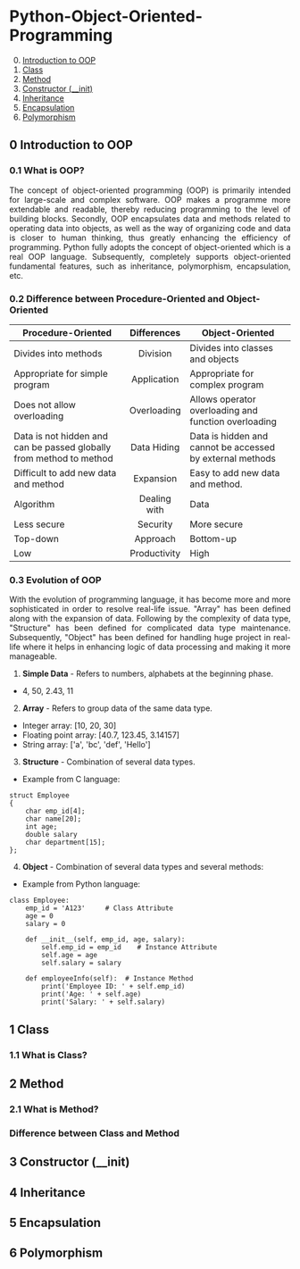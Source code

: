 # Python-Object-Oriented-Programming

0. [Introduction to OOP](https://github.com/Jacky0111/Python-Object-Oriented-Programming#0-introduction-to-oop)
1. [Class](https://github.com/Jacky0111/Python-Object-Oriented-Programming#1-class)
2. [Method](https://github.com/Jacky0111/Python-Object-Oriented-Programming#2-method)
3. [Constructor (__init)](https://github.com/Jacky0111/Python-Object-Oriented-Programming#3-onstructor-(__init))
4. [Inheritance](https://github.com/Jacky0111/Python-Object-Oriented-Programming#4-inheritance)
5. [Encapsulation](https://github.com/Jacky0111/Python-Object-Oriented-Programming#5-encapsulation)
6. [Polymorphism](https://github.com/Jacky0111/Python-Object-Oriented-Programming#6-polymorphism)

## 0 Introduction to OOP
### 0.1 What is OOP?
<p align="justify">
The concept of object-oriented programming (OOP) is primarily intended for large-scale and complex software. OOP makes a programme more extendable and readable, thereby reducing programming to the level of building blocks. Secondly, OOP encapsulates data and methods related to operating data into objects, as well as the way of organizing code and data is closer to human thinking, thus greatly enhancing the efficiency of programming. Python fully adopts the concept of object-oriented which is a real OOP language. Subsequently, completely supports object-oriented fundamental features, such as inheritance, polymorphism, encapsulation, etc.
</p>

### 0.2 Difference between Procedure-Oriented and Object-Oriented
| Procedure-Oriented                                                  | Differences  | Object-Oriented                                           |
|---------------------------------------------------------------------|:------------:|-----------------------------------------------------------|
| Divides into methods                                                |   Division   | Divides into classes and objects                          |
| Appropriate for simple program                                      | Application  | Appropriate for complex program                           |
| Does not allow overloading                                          | Overloading  | Allows operator overloading and function overloading      |
| Data is not hidden and can be passed globally from method to method | Data Hiding  | Data is hidden and cannot be accessed by external methods |
| Difficult to add new data and method                                |  Expansion   | Easy to add new data and method.                          |
| Algorithm                                                           | Dealing with | Data                                                      |
| Less secure                                                         |   Security   | More secure                                               |
| Top-down                                                            |   Approach   | Bottom-up                                                 |
| Low                                                                 | Productivity | High                                                      |

### 0.3 Evolution of OOP
<p align="justify">
With the evolution of programming language, it has become more and more sophisticated in order to resolve real-life issue. "Array" has been defined along with the expansion of data. Following by the complexity of data type, "Structure" has been defined for complicated data type maintenance. Subsequently, "Object" has been defined for handling huge project in real-life where it helps in enhancing logic of data processing and making it more manageable.
</p>

1. **Simple Data** - Refers to numbers, alphabets at the beginning phase.
* 4, 50, 2.43, 11
2. **Array** - Refers to group data of the same data type.
* Integer array: [10, 20, 30]
* Floating point array: [40.7, 123.45, 3.14157]
* String array: ['a', 'bc', 'def', 'Hello']
3. **Structure** - Combination of several data types.
* Example from C language:
```
struct Employee
{
	char emp_id[4];
	char name[20];
	int age;
	double salary
	char department[15];
};
```
4. **Object** - Combination of several data types and several methods:
* Example from Python language:
```
class Employee:
    emp_id = 'A123'     # Class Attribute
    age = 0         
    salary = 0      
    
    def __init__(self, emp_id, age, salary):
        self.emp_id = emp_id    # Instance Attribute
        self.age = age
        self.salary = salary
        
    def employeeInfo(self):  # Instance Method
        print('Employee ID: ' + self.emp_id)
        print('Age: ' + self.age)
        print('Salary: ' + self.salary)
```

## 1 Class
### 1.1 What is Class?

## 2 Method
### 2.1 What is Method?
### Difference between Class and Method

## 3 Constructor (__init)

## 4 Inheritance

## 5 Encapsulation

## 6 Polymorphism

